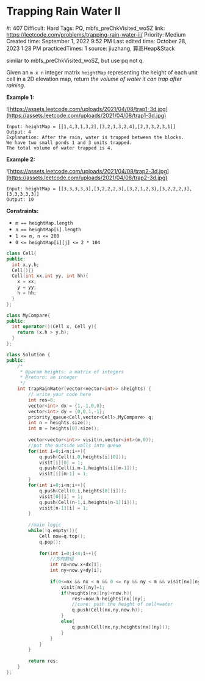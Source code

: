 # Trapping Rain Water II

#: 407
Difficult: Hard
Tags: PQ, mbfs_preChkVisited_woSZ
link: https://leetcode.com/problems/trapping-rain-water-ii/
Priority: Medium
Created time: September 1, 2022 9:52 PM
Last edited time: October 28, 2023 1:28 PM
practicedTimes: 1
source: jiuzhang, 算高Heap&Stack

similar to mbfs_preChkVisited_woSZ, but use pq not q.

Given an `m x n` integer matrix `heightMap` representing the height of each unit cell in a 2D elevation map, return *the volume of water it can trap after raining*.

**Example 1:**

![https://assets.leetcode.com/uploads/2021/04/08/trap1-3d.jpg](https://assets.leetcode.com/uploads/2021/04/08/trap1-3d.jpg)

```
Input: heightMap = [[1,4,3,1,3,2],[3,2,1,3,2,4],[2,3,3,2,3,1]]
Output: 4
Explanation: After the rain, water is trapped between the blocks.
We have two small ponds 1 and 3 units trapped.
The total volume of water trapped is 4.

```

**Example 2:**

![https://assets.leetcode.com/uploads/2021/04/08/trap2-3d.jpg](https://assets.leetcode.com/uploads/2021/04/08/trap2-3d.jpg)

```
Input: heightMap = [[3,3,3,3,3],[3,2,2,2,3],[3,2,1,2,3],[3,2,2,2,3],[3,3,3,3,3]]
Output: 10

```

**Constraints:**

- `m == heightMap.length`
- `n == heightMap[i].length`
- `1 <= m, n <= 200`
- `0 <= heightMap[i][j] <= 2 * 104`

```cpp
class Cell{
public:
  int x,y,h;
  Cell(){}
  Cell(int xx,int yy, int hh){
    x = xx;
    y = yy;
    h = hh;
  }
};

class MyCompare{
public:
  int operator()(Cell x, Cell y){
    return (x.h > y.h);
  }
};

class Solution {
public:
    /*
     * @param heights: a matrix of integers
     * @return: an integer
     */
    int trapRainWater(vector<vector<int>> &heights) {
        // write your code here
        int res=0;
        vector<int> dx = {1,-1,0,0};
        vector<int> dy = {0,0,1,-1}; 
        priority_queue<Cell,vector<Cell>,MyCompare> q;
        int n = heights.size();
        int m = heights[0].size();
        
        vector<vector<int>> visit(n,vector<int>(m,0));
        //put the outside walls into queue
        for(int i=0;i<n;i++){
            q.push(Cell(i,0,heights[i][0]));
            visit[i][0] = 1;
            q.push(Cell(i,m-1,heights[i][m-1]));
            visit[i][m-1] = 1;
        }
        for(int i=0;i<m;i++){
            q.push(Cell(0,i,heights[0][i]));
            visit[0][i] = 1;
            q.push(Cell(n-1,i,heights[n-1][i]));
            visit[n-1][i] = 1;
        }
        
        //main logic
        while(!q.empty()){
            Cell now=q.top();
            q.pop();
            
            for(int i=0;i<4;i++){
                //方向数组
                int nx=now.x+dx[i];
                int ny=now.y+dy[i];
                
                if(0<=nx && nx < n && 0 <= ny && ny < m && visit[nx][ny] == 0){
                    visit[nx][ny]=1;
                    if(heights[nx][ny]<now.h){
                        res+=now.h-heights[nx][ny];
                        //care: push the height of cell+water
                        q.push(Cell(nx,ny,now.h));
                    }
                    else{
                        q.push(Cell(nx,ny,heights[nx][ny]));
                    }
                }
            }
        }
        
        return res;
    }
};
```